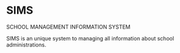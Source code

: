 # SIMS

SCHOOL MANAGEMENT INFORMATION SYSTEM

SIMS is an unique system to managing all information about school administrations.


